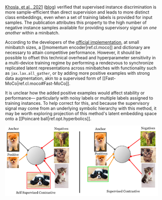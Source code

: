 
[Khosla, et al., 2021][paper] ([blog]) verified that supervised instance discrimination is more sample-efficient than direct supervision and leads to more distinct class embeddings, even when a set of training labels is provided for input samples. The publication attributes this property to the high number of negative instance samples available for providing supervisory signal on _one another_ within a minibatch.

According to the developers of the [official implementation][github], at small minibatch sizes, a [[momentum encoder|ref.cl.moco]] and dictionary are necessary to attain competitive performance. However, it should be possible to offset this technical overhead and hyperparameter sensitivity in a multi-device training regime by performing a rendezvous to synchronize replicated latent representations across minibatches with functionality such as `jax.lax.all_gather`, or by adding more positive examples with strong data augmentation, akin to a supervised form of [[Fast-MoCo|ref.cl.moco#Fast-MoCo]]. 

It is unclear how the added positive examples would affect stability or performance— particularly with noisy labels or multiple labels assigned to training instances. To help correct for this, and because the supervisory signal may come from an underlying symbolic hierarchy with this method, it may be worth exploring projection of this method's latent embedding space onto a [[Poincaré ball|ref.opt.hyperbolics]].

![Supervised Contrastive Learning](/assets/images/supcon.png)

[blog]: https://ai.googleblog.com/2021/06/extending-contrastive-learning-to.html
[paper]: https://paperswithcode.com/paper/supervised-contrastive-learning
[github]: https://github.com/HobbitLong/SupContrast